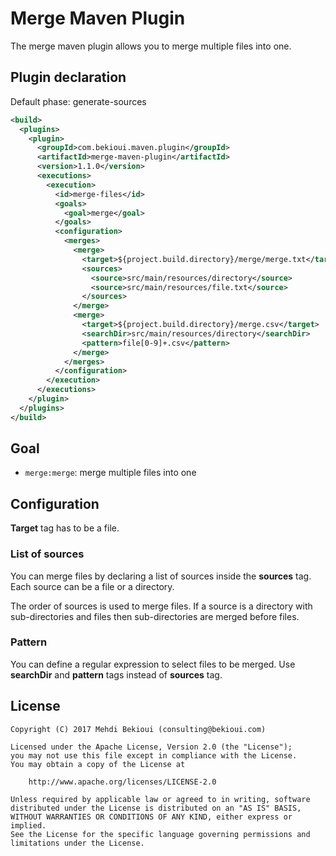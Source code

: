 # Merge Maven Plugin

The merge maven plugin allows you to merge multiple files into one. 

## Plugin declaration

Default phase: generate-sources

```xml
<build>
  <plugins>
    <plugin>
      <groupId>com.bekioui.maven.plugin</groupId>
      <artifactId>merge-maven-plugin</artifactId>
      <version>1.1.0</version>
      <executions>
        <execution>
          <id>merge-files</id>
          <goals>
            <goal>merge</goal>
          </goals>
          <configuration>
            <merges>
              <merge>
                <target>${project.build.directory}/merge/merge.txt</target>
                <sources>
                  <source>src/main/resources/directory</source>
                  <source>src/main/resources/file.txt</source>
                </sources>
              </merge>
              <merge>
                <target>${project.build.directory}/merge.csv</target>
                <searchDir>src/main/resources/directory</searchDir>
                <pattern>file[0-9]+.csv</pattern>
              </merge>
            </merges>
          </configuration>
        </execution>
      </executions>
    </plugin>
  </plugins>
</build>
```

## Goal

* `merge:merge`: merge multiple files into one

## Configuration

**Target** tag has to be a file.

### List of sources

You can merge files by declaring a list of sources inside the **sources** tag. Each source can be a file or a directory.

The order of sources is used to merge files. If a source is a directory with sub-directories and files then sub-directories are merged before files.

### Pattern

You can define a regular expression to select files to be merged. Use **searchDir** and **pattern** tags instead of **sources** tag.

## License
	
	Copyright (C) 2017 Mehdi Bekioui (consulting@bekioui.com)
	
	Licensed under the Apache License, Version 2.0 (the "License");
	you may not use this file except in compliance with the License.
	You may obtain a copy of the License at
	
		http://www.apache.org/licenses/LICENSE-2.0
	
	Unless required by applicable law or agreed to in writing, software
	distributed under the License is distributed on an "AS IS" BASIS,
	WITHOUT WARRANTIES OR CONDITIONS OF ANY KIND, either express or implied.
	See the License for the specific language governing permissions and
	limitations under the License.